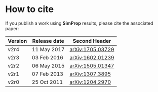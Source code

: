 # How to cite

If you publish a work using **SimProp** results, please cite the associated paper:

| Version  | Release date | Second Header |
| -------- | ------------ | --------------|
| v2r4 | 11 May 2017 | [arXiv:1705.03729](http://arxiv.org/abs/1705.03729)| 
| v2r3 | 03 Feb 2016 | [arXiv:1602.01239](http://arxiv.org/abs/1602.01239)|
| v2r2 | 06 May 2015 | [arXiv:1505.01347](http://arxiv.org/abs/1505.01347)|
| v2r1 | 07 Feb 2013 | [arXiv:1307.3895](http://arxiv.org/abs/1307.3895) |
| v2r0 | 25 Oct 2011 | [arXiv:1204.2970](http://arxiv.org/abs/1204.2970) |
